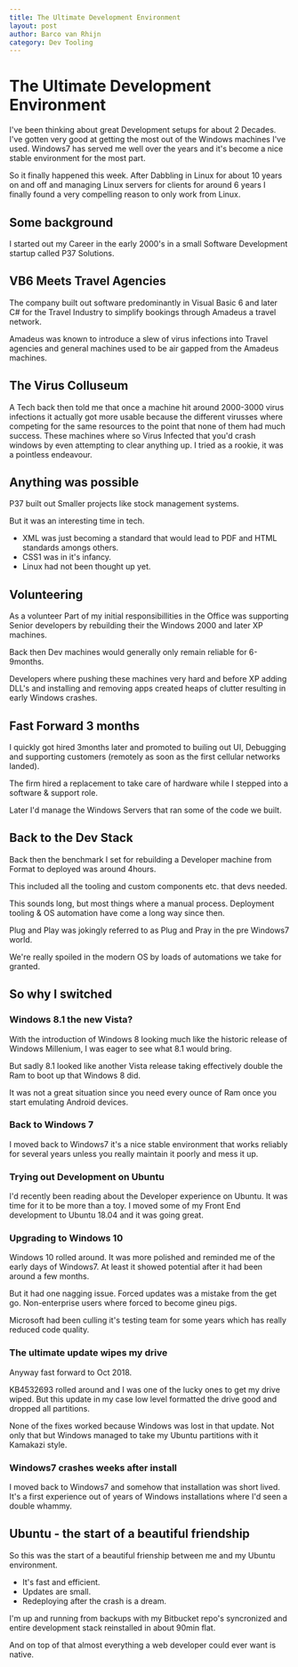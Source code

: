 ```yaml
---
title: The Ultimate Development Environment
layout: post
author: Barco van Rhijn
category: Dev Tooling
---
```


# The Ultimate Development Environment

I've been thinking about great Development setups for about 2 Decades. I've gotten very good at getting the most out of the Windows machines I've used. Windows7 has served me well over the years and it's become a nice stable environment for the most part.

So it finally happened this week. After Dabbling in Linux for about 10 years on and off and managing Linux servers for clients for around 6 years I finally found a very compelling reason to only work from Linux.

## Some background

I started out my Career in the early 2000's in a small Software Development startup called P37 Solutions. 

## VB6 Meets Travel Agencies
The company built out software predominantly in Visual Basic 6 and later C# for the Travel Industry to simplify bookings through Amadeus a travel network. 

Amadeus was known to introduce a slew of virus infections into Travel agencies and general machines used to be air gapped from the Amadeus machines. 

## The Virus Colluseum
A Tech back then told me that once a machine hit around 2000-3000 virus infections it actually got more usable because the different virusses where competing for the same resources to the point that none of them had much success. These machines where so Virus Infected that you'd crash windows by even attempting to clear anything up.  I tried as a rookie, it was a pointless endeavour.

## Anything was possible

P37 built out Smaller projects like stock management systems. 

But it was an interesting time in tech. 
- XML was just becoming a standard that would lead to PDF and HTML standards amongs others. 
- CSS1 was in it's infancy. 
- Linux had not been thought up yet. 

## Volunteering

As a volunteer Part of my initial responsibillities in the Office was supporting Senior developers by rebuilding their the Windows 2000 and later XP machines. 

Back then Dev machines would generally only remain reliable for 6-9months. 

Developers where pushing these machines very hard and before XP adding DLL's and installing and removing apps created heaps 
of clutter resulting in early Windows crashes.

## Fast Forward 3 months 

I quickly got hired 3months later and promoted to builing out UI, Debugging and supporting customers (remotely as soon as the first cellular networks landed).

The firm hired a replacement to take care of hardware while I stepped into a software & support role.

Later I'd manage the Windows Servers that ran some of the code we built.

## Back to the Dev Stack

Back then the benchmark I set for rebuilding a Developer machine from Format to deployed was around 4hours. 

This included all the tooling and custom components etc. that devs needed.

This sounds long, but most things where a manual process. Deployment tooling & OS  automation have come a long way since then.

Plug and Play was jokingly referred to as Plug and Pray in the pre Windows7 world.

We're really spoiled in the modern OS by loads of automations we take for granted.

## So why I switched

### Windows 8.1 the new Vista?

With the introduction of Windows 8 looking much like the historic release of Windows Millenium, I was eager to see what 8.1 would bring. 

But sadly 8.1 looked like another Vista release taking effectively double the Ram to boot up that Windows 8 did. 

It was not a great situation since you need every ounce of Ram once you start emulating Android devices. 

### Back to Windows 7 

I moved back to Windows7 it's a nice stable environment that works reliably for several years unless you really maintain it poorly and mess it up.

### Trying out Development on Ubuntu

I'd recently been reading about the Developer experience on Ubuntu. It was time for it to be more than a toy. I moved some of my Front End development to Ubuntu 18.04 and it was going great. 

### Upgrading to Windows 10

Windows 10 rolled around. It was more polished and reminded me of the early days of Windows7. At least it showed potential after it had been around a few months. 

But it had one nagging issue. Forced updates was a mistake from the get go. Non-enterprise users where forced to become gineu pigs. 

Microsoft had been culling it's testing team for some years which has really reduced code quality. 

### The ultimate update wipes my drive

Anyway fast forward to Oct 2018. 

KB4532693 rolled around and I was one of the lucky ones to get my drive wiped. But this update in my case low level formatted the drive good and dropped all partitions.

None of the fixes worked because Windows was lost in that update. Not only that but Windows managed to take my Ubuntu partitions with it Kamakazi style. 

### Windows7 crashes weeks after install

I moved back to Windows7 and somehow that installation was short lived. It's a first experience out of years of Windows installations where I'd seen a double whammy.

## Ubuntu - the start of a beautiful friendship

So this was the start of a beautiful frienship between me and my Ubuntu environment. 

- It's fast and efficient. 
- Updates are small. 
- Redeploying after the crash is a dream. 

I'm up and running from backups with my Bitbucket repo's syncronized and entire development stack reinstalled in about 90min flat. 

And on top of that almost everything a web developer could ever want is native. 

